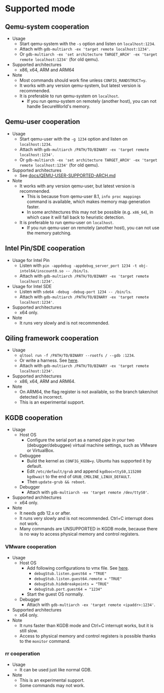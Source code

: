 # Supported mode

## Qemu-system cooperation
* Usage
    * Start qemu-system with the `-s` option and listen on `localhost:1234`.
    * Attach with `gdb-multiarch -ex 'target remote localhost:1234'`.
    * Or `gdb-multiarch -ex 'set architecture TARGET_ARCH' -ex 'target remote localhost:1234'` (for old qemu).
* Supported architectures
    * x86, x64, ARM and ARM64
* Note
    * Most commands should work fine unless `CONFIG_RANDSTRUCT=y`.
    * It works with any version qemu-system, but latest version is recommended.
    * It is preferable to run qemu-system on `localhost`.
        * If you run qemu-system on remotely (another host), you can not handle SecureWorld's memory.

## Qemu-user cooperation
* Usage
    * Start qemu-user with the `-g 1234` option and listen on `localhost:1234`.
    * Attach with `gdb-multiarch /PATH/TO/BINARY -ex 'target remote localhost:1234'`.
    * Or `gdb-multiarch -ex 'set architecture TARGET_ARCH' -ex 'target remote localhost:1234'` (for old qemu).
* Supported architectures
    * See [docs/QEMU-USER-SUPPORTED-ARCH.md](https://github.com/bata24/gef/blob/dev/docs/QEMU-USER-SUPPORTED-ARCH.md)
* Note
    * It works with any version qemu-user, but latest version is recommended.
        * This is because from qemu-user 8.1, `info proc mappings` command is available, which makes memory map generation faster.
        * In some architectures this may not be possible (e.g. `x86_64`), in which case it will fall back to heuristic detection.
    * It is preferable to run qemu-user on `localhost`.
        * If you run qemu-user on remotely (another host), you can not use the memory patching.

## Intel Pin/SDE cooperation
* Usage for Intel Pin
    * Listen with `pin -appdebug -appdebug_server_port 1234 -t obj-intel64/inscount0.so -- /bin/ls`.
    * Attach with `gdb-multiarch /PATH/TO/BINARY -ex 'target remote localhost:1234'`.
* Usage for Intel SDE
    * Listen with `sde64 -debug -debug-port 1234 -- /bin/ls`.
    * Attach with `gdb-multiarch /PATH/TO/BINARY -ex 'target remote localhost:1234'`.
* Supported architectures
    * x64 only.
* Note
    * It runs very slowly and is not recommended.

## Qiling framework cooperation
* Usage
    * `qltool run -f /PATH/TO/BINARY --rootfs / --gdb :1234`.
    * Or write a harness. See [here](https://docs.qiling.io/en/latest/debugger/).
    * Attach with `gdb-multiarch /PATH/TO/BINARY -ex 'target remote localhost:1234'`.
* Supported architectures
    * x86, x64, ARM and ARM64.
* Note
    * On ARM64, the flag register is not available, so the branch taken/not detected is incorrect.
    * This is an experimental support.

## KGDB cooperation
* Usage
    * Host OS
        * Configure the serial port as a named pipe in your two (debugger/debuggee) virtual machine settings, such as VMware or VirtualBox.
    * Debuggee
        * Build the kernel as `CONFIG_KGDB=y`. Ubuntu has supported it by default.
        * Edit `/etc/default/grub` and append `kgdboc=ttyS0,115200 kgdbwait` to the end of `GRUB_CMDLINE_LINUX_DEFAULT`.
        * Then `update-grub && reboot`.
    * Debugger
        * Attach with `gdb-multiarch -ex 'target remote /dev/ttyS0'`.
* Supported architectures
    * x64 only.
* Note
    * It needs gdb 12.x or after.
    * It runs very slowly and is not recommended. Ctrl+C interrupt does not work.
    * Many commands are UNSUPPORTED in KGDB mode, because there is no way to access physical memory and control registers.


### VMware cooperation
* Usage
    * Host OS
        * Add following configurations to vmx file. See [here](https://communities.vmware.com/t5/VMware-Fusion-Discussions/Using-debugStub-to-debug-a-guest-linux-kernel/td-p/394906).
            * `debugStub.listen.guest64 = "TRUE"`
            * `debugStub.listen.guest64.remote = "TRUE"`
            * `debugStub.hideBreakpoints = "TRUE"`
            * `debugStub.port.guest64 = "1234"`
        * Start the guest OS normally.
    * Debugger
        * Attach with `gdb-multiarch -ex 'target remote <ipaddr>:1234'`.
* Supported architectures
    * x64 only.
* Note
    * It runs faster than KGDB mode and Ctrl+C interrupt works, but it is still slow.
    * Access to physical memory and control registers is possible thanks to the `monitor` command.

### rr cooperation
* Usage
    * It can be used just like normal GDB.
* Note
    * This is an experimental support.
    * Some commands may not work.
